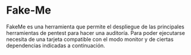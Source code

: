 # Fake-Me
FakeMe es una herramienta que permite el despliegue de las principales herramientas de pentest para hacer una auditoría.
Para poder ejecutarse necesita de una tarjeta compatible con el modo monitor y de ciertas dependencias indicadas a continuación.
